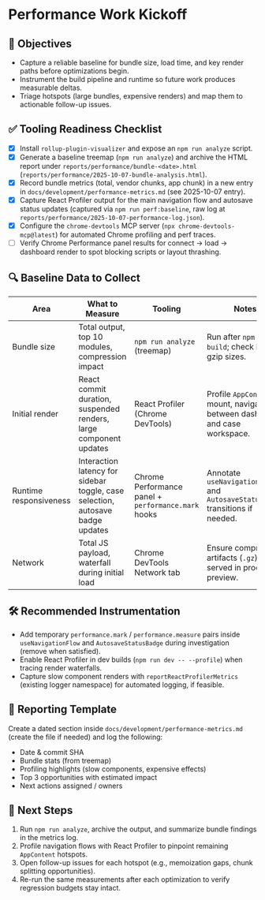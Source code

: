# Performance Work Kickoff

## 🎯 Objectives

- Capture a reliable baseline for bundle size, load time, and key render paths before optimizations begin.
- Instrument the build pipeline and runtime so future work produces measurable deltas.
- Triage hotspots (large bundles, expensive renders) and map them to actionable follow-up issues.

## ✅ Tooling Readiness Checklist

- [x] Install `rollup-plugin-visualizer` and expose an `npm run analyze` script.
- [x] Generate a baseline treemap (`npm run analyze`) and archive the HTML report under `reports/performance/bundle-<date>.html` (`reports/performance/2025-10-07-bundle-analysis.html`).
- [x] Record bundle metrics (total, vendor chunks, app chunk) in a new entry in `docs/development/performance-metrics.md` (see 2025-10-07 entry).
- [x] Capture React Profiler output for the main navigation flow and autosave status updates (captured via `npm run perf:baseline`, raw log at `reports/performance/2025-10-07-performance-log.json`).
- [x] Configure the `chrome-devtools` MCP server (`npx chrome-devtools-mcp@latest`) for automated Chrome profiling and perf traces.
- [ ] Verify Chrome Performance panel results for connect → load → dashboard render to spot blocking scripts or layout thrashing.

## 🔍 Baseline Data to Collect

| Area                   | What to Measure                                                                | Tooling                                             | Notes                                                                         |
| ---------------------- | ------------------------------------------------------------------------------ | --------------------------------------------------- | ----------------------------------------------------------------------------- |
| Bundle size            | Total output, top 10 modules, compression impact                               | `npm run analyze` (treemap)                         | Run after `npm run build`; check brotli + gzip sizes.                         |
| Initial render         | React commit duration, suspended renders, large component updates              | React Profiler (Chrome DevTools)                    | Profile `AppContent` mount, navigation between dashboard and case workspace.  |
| Runtime responsiveness | Interaction latency for sidebar toggle, case selection, autosave badge updates | Chrome Performance panel + `performance.mark` hooks | Annotate `useNavigationFlow` and `AutosaveStatusBadge` transitions if needed. |
| Network                | Total JS payload, waterfall during initial load                                | Chrome DevTools Network tab                         | Ensure compression artifacts (`.gz`) served in production preview.            |

## 🛠️ Recommended Instrumentation

- Add temporary `performance.mark` / `performance.measure` pairs inside `useNavigationFlow` and `AutosaveStatusBadge` during investigation (remove when satisfied).
- Enable React Profiler in dev builds (`npm run dev -- --profile`) when tracing render waterfalls.
- Capture slow component renders with `reportReactProfilerMetrics` (existing logger namespace) for automated logging, if feasible.

## 📄 Reporting Template

Create a dated section inside `docs/development/performance-metrics.md` (create the file if needed) and log the following:

- Date & commit SHA
- Bundle stats (from treemap)
- Profiling highlights (slow components, expensive effects)
- Top 3 opportunities with estimated impact
- Next actions assigned / owners

## 🚀 Next Steps

1. Run `npm run analyze`, archive the output, and summarize bundle findings in the metrics log.
2. Profile navigation flows with React Profiler to pinpoint remaining `AppContent` hotspots.
3. Open follow-up issues for each hotspot (e.g., memoization gaps, chunk splitting opportunities).
4. Re-run the same measurements after each optimization to verify regression budgets stay intact.
